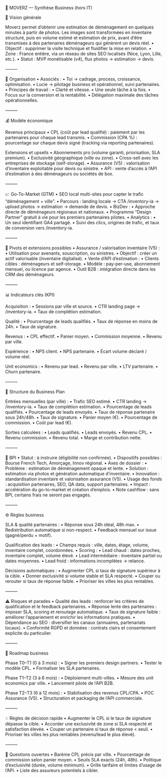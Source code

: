 🧠 MOVERZ — Synthèse Business (hors IT)

📌 Vision générale

Moverz permet d’obtenir une estimation de déménagement en quelques minutes à partir de photos.
Les images sont transformées en inventaire structuré, puis en volume estimé et estimation de prix, avant d’être transmises à des partenaires déménageurs qui génèrent un devis réel.
	•	Objectif : supprimer la visite technique et fluidifier la mise en relation.
	•	Zone : France entière, via un réseau de sites SEO localisés (Nice, Lyon, Lille, etc.).
	•	Statut : MVP monétisable (v4), flux photos → estimation → devis.

⸻

👥 Organisation
	•	Associés :
	•	Toi → cadrage, process, croissance, optimisation.
	•	Lucie → pilotage business et opérationnel, suivi partenaires.
	•	Principes de travail :
	•	Clarté et vitesse.
	•	Une seule tâche à la fois.
	•	Focus sur la conversion et la rentabilité.
	•	Délégation maximale des tâches opérationnelles.

⸻

💰 Modèle économique

Revenus principaux
	•	CPL (coût par lead qualifié) : paiement par les partenaires pour chaque lead transmis.
	•	Commission (CPA %) : pourcentage sur chaque devis signé (tracking via reporting partenaires).

Extensions et upsells
	•	Abonnements pro (volume garanti, priorisation, SLA premium).
	•	Exclusivité géographique (ville ou zone).
	•	Cross-sell avec les entreprises de stockage (self-storage).
	•	Assurance (V5) : valorisation d’inventaire exploitable pour devis ou sinistre.
	•	API : vente d’accès à l’API d’estimation à des déménageurs ou sociétés de box.

⸻

📈 Go-To-Market (GTM)
	•	SEO local multi-sites pour capter le trafic “déménagement + ville”.
	•	Parcours : landing locale → CTA /inventory-ia → upload photos → estimation → demande de devis.
	•	BizDev :
	•	Approche directe de déménageurs régionaux et nationaux.
	•	Programme “Design Partner” gratuit à vie pour les premiers partenaires pilotes.
	•	Analytics :
	•	Un seul identifiant GA4 partagé.
	•	Suivi des clics, origines de trafic, et taux de conversion vers /inventory-ia.

⸻

🔀 Pivots et extensions possibles
	•	Assurance / valorisation inventaire (V5) :
	•	Utilisation pour avenants, souscription, ou sinistres.
	•	Objectif : créer un actif valorisable (inventaire digitalisé).
	•	Vente d’API d’estimation :
	•	Clients cibles : déménageurs et self-storage.
	•	Modèle : pay-per-use, abonnement mensuel, ou licence par agence.
	•	Outil B2B : intégration directe dans les CRM des déménageurs.

⸻

📊 Indicateurs clés (KPI)

Acquisition :
	•	Sessions par ville et source.
	•	CTR landing page → /inventory-ia.
	•	Taux de complétion estimation.

Qualité :
	•	Pourcentage de leads qualifiés.
	•	Taux de réponse en moins de 24h.
	•	Taux de signature.

Revenus :
	•	CPL effectif.
	•	Panier moyen.
	•	Commission moyenne.
	•	Revenu par ville.

Expérience :
	•	NPS client.
	•	NPS partenaire.
	•	Écart volume déclaré / volume réel.

Unit economics :
	•	Revenu par lead.
	•	Revenu par ville.
	•	LTV partenaire.
	•	Churn partenaire.

⸻

🧾 Structure du Business Plan

Entrées mensuelles (par ville) :
	•	Trafic SEO estimé.
	•	CTR landing → /inventory-ia.
	•	Taux de complétion estimation.
	•	Pourcentage de leads qualifiés.
	•	Pourcentage de leads envoyés.
	•	Taux de réponse partenaire sous 24h/48h.
	•	Taux de signature.
	•	Panier moyen (€).
	•	Pourcentage de commission.
	•	Coût par lead (€).

Sorties calculées :
	•	Leads qualifiés.
	•	Leads envoyés.
	•	Revenu CPL.
	•	Revenu commission.
	•	Revenu total.
	•	Marge et contribution nette.

⸻

🏦 BPI
	•	Statut : à instruire (éligibilité non confirmée).
	•	Dispositifs possibles : Bourse French Tech, Amorçage, Innov régional.
	•	Axes de dossier :
	•	Problème : estimation de déménagement opaque et lente.
	•	Solution : estimation via photos et génération automatique d’inventaire.
	•	Innovation : standardisation inventaire et valorisation assurance (V5).
	•	Usage des fonds : acquisition partenaires, SEO, QA data, support partenaires.
	•	Impact : accélération du go-to-market et création d’emplois.
	•	Note cashflow : sans BPI, certains frais ne seront pas engagés.

⸻

⚙️ Règles business

SLA & qualité partenaires :
	•	Réponse sous 24h idéal, 48h max.
	•	Redistribution automatique si non-respect.
	•	Feedback mensuel sur issue (gagné/perdu + motif).

Qualification des leads :
	•	Champs requis : ville, dates, étage, volume, inventaire complet, coordonnées.
	•	Scoring :
	•	Lead chaud : dates proches, inventaire complet, volume élevé.
	•	Lead intermédiaire : inventaire partiel ou dates moyennes.
	•	Lead froid : informations incomplètes → relance.

Décisions automatiques :
	•	Augmenter CPL si taux de signature supérieur à la cible.
	•	Donner exclusivité si volume stable et SLA respecté.
	•	Couper ou rerouter si taux de réponse faible.
	•	Prioriser les villes les plus rentables.

⸻

⚠️ Risques et parades
	•	Qualité des leads : renforcer les critères de qualification et le feedback partenaires.
	•	Réponse lente des partenaires : imposer SLA, scoring et reroutage automatique.
	•	Taux de signature faible : améliorer l’appariement et enrichir les informations pratiques.
	•	Dépendance au SEO : diversifier les canaux (annuaires, partenariats locaux).
	•	Conformité RGPD et données : contrats clairs et consentement explicite du particulier.

⸻

📅 Roadmap business

Phase T0–T1 (0 à 3 mois) :
	•	Signer les premiers design partners.
	•	Tester le modèle CPL.
	•	Formaliser les SLA partenaires.

Phase T1–T2 (3 à 6 mois) :
	•	Déploiement multi-villes.
	•	Mesure des unit economics par ville.
	•	Lancement pilote de l’API B2B.

Phase T2–T3 (6 à 12 mois) :
	•	Stabilisation des revenus CPL/CPA.
	•	POC Assurance (V5).
	•	Structuration et packaging de l’API commerciale.

⸻

💡 Règles de décision rapide
	•	Augmenter le CPL si le taux de signature dépasse la cible.
	•	Accorder une exclusivité de zone si SLA respecté et satisfaction élevée.
	•	Couper un partenaire si taux de réponse < seuil.
	•	Prioriser les villes les plus rentables (revenu/lead le plus élevé).

⸻

🧩 Questions ouvertes
	•	Barème CPL précis par ville.
	•	Pourcentage de commission selon panier moyen.
	•	Seuils SLA exacts (24h, 48h).
	•	Politique d’exclusivité (durée, volume minimum).
	•	Grille tarifaire et limites d’usage de l’API.
	•	Liste des assureurs potentiels à cibler.
